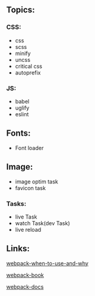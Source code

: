 ## Topics:

### CSS:
* css
* scss
* minify
* uncss
* critical css
* autoprefix  

### JS:
* babel
* uglify
* eslint

## Fonts:
* Font loader

## Image:
* image optim task
* favicon task

### Tasks:
* live Task
* watch Task(dev Task)
* live reload

## Links:

[webpack-when-to-use-and-why](https://blog.andrewray.me/webpack-when-to-use-and-why/)

[webpack-book](https://github.com/survivejs/webpack-book)

[webpack-docs](https://webpack.js.org/)